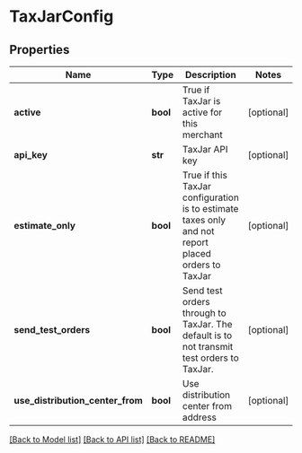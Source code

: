 # TaxJarConfig

## Properties
Name | Type | Description | Notes
------------ | ------------- | ------------- | -------------
**active** | **bool** | True if TaxJar is active for this merchant | [optional] 
**api_key** | **str** | TaxJar API key | [optional] 
**estimate_only** | **bool** | True if this TaxJar configuration is to estimate taxes only and not report placed orders to TaxJar | [optional] 
**send_test_orders** | **bool** | Send test orders through to TaxJar.  The default is to not transmit test orders to TaxJar. | [optional] 
**use_distribution_center_from** | **bool** | Use distribution center from address | [optional] 

[[Back to Model list]](../README.md#documentation-for-models) [[Back to API list]](../README.md#documentation-for-api-endpoints) [[Back to README]](../README.md)


